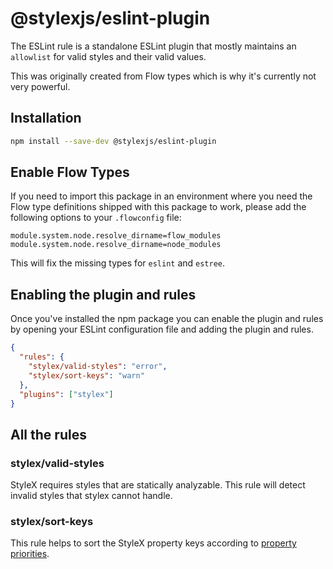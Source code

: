 # @stylexjs/eslint-plugin

The ESLint rule is a standalone ESLint plugin that mostly maintains an `allowlist` for valid styles and their valid values.

This was originally created from Flow types which is why it's currently not very powerful.

## Installation

```sh
npm install --save-dev @stylexjs/eslint-plugin
```

## Enable Flow Types

If you need to import this package in an environment where you need the Flow type definitions
shipped with this package to work, please add the following options to your `.flowconfig` file:

```
module.system.node.resolve_dirname=flow_modules
module.system.node.resolve_dirname=node_modules
```
This will fix the missing types for `eslint` and `estree`.

## Enabling the plugin and rules

Once you've installed the npm package you can enable the plugin and rules by opening your ESLint configuration file and adding the plugin and rules.

```json
{
  "rules": {
    "stylex/valid-styles": "error",
    "stylex/sort-keys": "warn"
  },
  "plugins": ["stylex"]
}
```

## All the rules

### stylex/valid-styles

StyleX requires styles that are statically analyzable. This rule will detect invalid styles that stylex cannot handle.

### stylex/sort-keys

This rule helps to sort the StyleX property keys according to
[property priorities](https://github.com/facebook/stylex/blob/main/packages/shared/src/utils/property-priorities.js).
